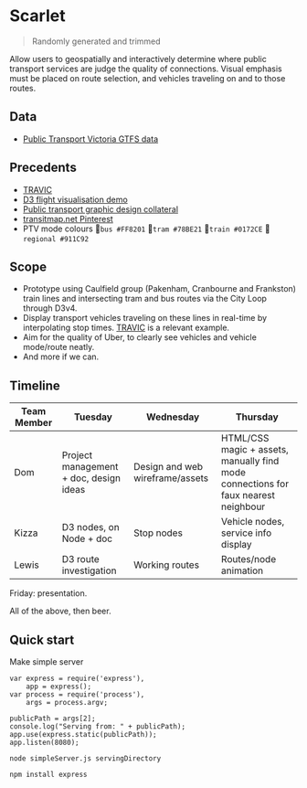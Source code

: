 # Scarlet

> Randomly generated and trimmed

Allow users to geospatially and interactively determine where public transport services are judge the quality of connections. Visual emphasis must be placed on route selection, and vehicles traveling on and to those routes.

## Data

- [Public Transport Victoria GTFS data](data/gtfs/README.md)

## Precedents

- [TRAVIC](http://tracker.geops.ch/?z=14&s=1&x=16137864.0494&y=-4552544.6017&l=transport)
- [D3 flight visualisation demo](http://www.decembercafe.org/demo/plane/)
- [Public transport graphic design collateral](https://www.pinterest.com/dmncmzz/transport/)
- [transitmap.net Pinterest](https://www.pinterest.com/camgbooth/transit-maps/)
- PTV mode colours &#x1F4D9;`bus #FF8201` &#x1F4D7;`tram #78BE21` &#x1F4D8;`train #0172CE` &#x1F49C;`regional #911C92`

## Scope
- Prototype using Caulfield group (Pakenham, Cranbourne and Frankston) train lines and intersecting tram and bus routes via the City Loop through D3v4.
- Display transport vehicles traveling on these lines in real-time by interpolating stop times. [TRAVIC](http://tracker.geops.ch/?z=14&s=1&x=16137864.0494&y=-4552544.6017&l=transport) is a relevant example.
- Aim for the quality of Uber, to clearly see vehicles and vehicle mode/route neatly.
- And more if we can.

## Timeline

Team Member | Tuesday | Wednesday | Thursday
----------- | ------- | --------- | -------- 
Dom | Project management + doc, design ideas | Design and web wireframe/assets | HTML/CSS magic + assets, manually find mode connections for faux nearest neighbour
Kizza | D3 nodes, on Node + doc | Stop nodes | Vehicle nodes, service info display
Lewis | D3 route investigation | Working routes | Routes/node animation

Friday: presentation.

All of the above, then beer.

## Quick start

Make simple server

```
var express = require('express'),
    app = express();
var process = require('process'),
    args = process.argv;

publicPath = args[2];
console.log("Serving from: " + publicPath);
app.use(express.static(publicPath));
app.listen(8080);
```

```
node simpleServer.js servingDirectory
```

`npm install express`
